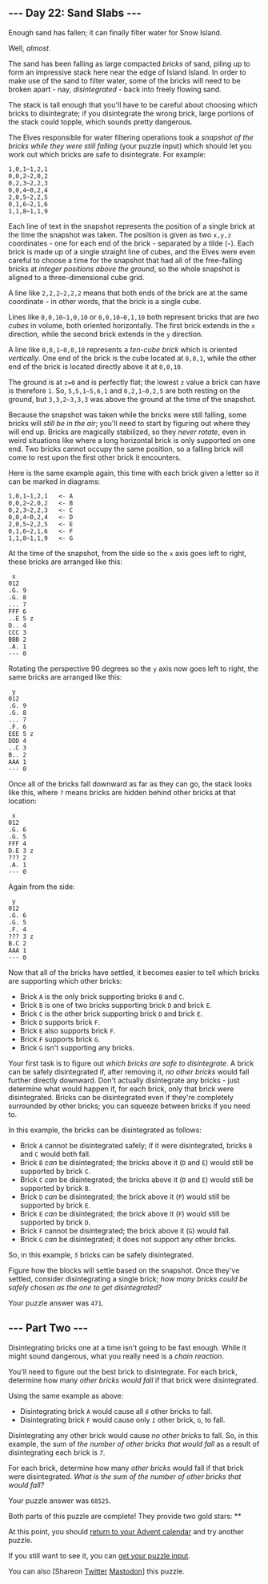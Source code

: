 <main>
<article class="day-desc"><h2>--- Day 22: Sand Slabs ---</h2><p>Enough sand has fallen; it can finally filter water for Snow Island.</p>
<p>Well, <em>almost</em>.</p>
<p>The sand has been falling as large compacted <em>bricks</em> of sand, piling up to form an impressive stack here near the edge of Island Island. In order to make use of the sand to filter water, some of the bricks will need to be broken apart - nay, <em><span title="Disintegrate - X,R&#10;Sorcery&#10;Destroy X target bricks of sand. They cannot be regenerated. Create 32768 0/1 colorless Sand artifact creature tokens for each brick of sand destroyed in this way.">disintegrated</span></em> - back into freely flowing sand.</p>
<p>The stack is tall enough that you'll have to be careful about choosing which bricks to disintegrate; if you disintegrate the wrong brick, large portions of the stack could topple, which sounds pretty dangerous.</p>
<p>The Elves responsible for water filtering operations took a <em>snapshot of the bricks while they were still falling</em> (your puzzle input) which should let you work out which bricks are safe to disintegrate. For example:</p>
<pre><code>1,0,1~1,2,1
0,0,2~2,0,2
0,2,3~2,2,3
0,0,4~0,2,4
2,0,5~2,2,5
0,1,6~2,1,6
1,1,8~1,1,9
</code></pre>
<p>Each line of text in the snapshot represents the position of a single brick at the time the snapshot was taken. The position is given as two <code>x,y,z</code> coordinates - one for each end of the brick - separated by a tilde (<code>~</code>). Each brick is made up of a single straight line of cubes, and the Elves were even careful to choose a time for the snapshot that had all of the free-falling bricks at <em>integer positions above the ground</em>, so the whole snapshot is aligned to a three-dimensional cube grid.</p>
<p>A line like <code>2,2,2~2,2,2</code> means that both ends of the brick are at the same coordinate - in other words, that the brick is a single cube.</p>
<p>Lines like <code>0,0,10~1,0,10</code> or <code>0,0,10~0,1,10</code> both represent bricks that are <em>two cubes</em> in volume, both oriented horizontally. The first brick extends in the <code>x</code> direction, while the second brick extends in the <code>y</code> direction.</p>
<p>A line like <code>0,0,1~0,0,10</code> represents a <em>ten-cube brick</em> which is oriented <em>vertically</em>. One end of the brick is the cube located at <code>0,0,1</code>, while the other end of the brick is located directly above it at <code>0,0,10</code>.</p>
<p>The ground is at <code>z=0</code> and is perfectly flat; the lowest <code>z</code> value a brick can have is therefore <code>1</code>. So, <code>5,5,1~5,6,1</code> and <code>0,2,1~0,2,5</code> are both resting on the ground, but <code>3,3,2~3,3,3</code> was above the ground at the time of the snapshot.</p>
<p>Because the snapshot was taken while the bricks were still falling, some bricks will <em>still be in the air</em>; you'll need to start by figuring out where they will end up. Bricks are magically stabilized, so they <em>never rotate</em>, even in weird situations like where a long horizontal brick is only supported on one end. Two bricks cannot occupy the same position, so a falling brick will come to rest upon the first other brick it encounters.</p>
<p>Here is the same example again, this time with each brick given a letter so it can be marked in diagrams:</p>
<pre><code>1,0,1~1,2,1   &lt;- A
0,0,2~2,0,2   &lt;- B
0,2,3~2,2,3   &lt;- C
0,0,4~0,2,4   &lt;- D
2,0,5~2,2,5   &lt;- E
0,1,6~2,1,6   &lt;- F
1,1,8~1,1,9   &lt;- G
</code></pre>
<p>At the time of the snapshot, from the side so the <code>x</code> axis goes left to right, these bricks are arranged like this:</p>
<pre><code> x
012
.G. 9
.G. 8
... 7
FFF 6
..E 5 z
D.. 4
CCC 3
BBB 2
.A. 1
--- 0
</code></pre>
<p>Rotating the perspective 90 degrees so the <code>y</code> axis now goes left to right, the same bricks are arranged like this:</p>
<pre><code> y
012
.G. 9
.G. 8
... 7
.F. 6
EEE 5 z
DDD 4
..C 3
B.. 2
AAA 1
--- 0
</code></pre>
<p>Once all of the bricks fall downward as far as they can go, the stack looks like this, where <code>?</code> means bricks are hidden behind other bricks at that location:</p>
<pre><code> x
012
.G. 6
.G. 5
FFF 4
D.E 3 z
??? 2
.A. 1
--- 0
</code></pre>
<p>Again from the side:</p>
<pre><code> y
012
.G. 6
.G. 5
.F. 4
??? 3 z
B.C 2
AAA 1
--- 0
</code></pre>
<p>Now that all of the bricks have settled, it becomes easier to tell which bricks are supporting which other bricks:</p>
<ul>
<li>Brick <code>A</code> is the only brick supporting bricks <code>B</code> and <code>C</code>.</li>
<li>Brick <code>B</code> is one of two bricks supporting brick <code>D</code> and brick <code>E</code>.</li>
<li>Brick <code>C</code> is the other brick supporting brick <code>D</code> and brick <code>E</code>.</li>
<li>Brick <code>D</code> supports brick <code>F</code>.</li>
<li>Brick <code>E</code> also supports brick <code>F</code>.</li>
<li>Brick <code>F</code> supports brick <code>G</code>.</li>
<li>Brick <code>G</code> isn't supporting any bricks.</li>
</ul>
<p>Your first task is to figure out <em>which bricks are safe to disintegrate</em>. A brick can be safely disintegrated if, after removing it, <em>no other bricks</em> would fall further directly downward. Don't actually disintegrate any bricks - just determine what would happen if, for each brick, only that brick were disintegrated. Bricks can be disintegrated even if they're completely surrounded by other bricks; you can squeeze between bricks if you need to.</p>
<p>In this example, the bricks can be disintegrated as follows:</p>
<ul>
<li>Brick <code>A</code> cannot be disintegrated safely; if it were disintegrated, bricks <code>B</code> and <code>C</code> would both fall.</li>
<li>Brick <code>B</code> <em>can</em> be disintegrated; the bricks above it (<code>D</code> and <code>E</code>) would still be supported by brick <code>C</code>.</li>
<li>Brick <code>C</code> <em>can</em> be disintegrated; the bricks above it (<code>D</code> and <code>E</code>) would still be supported by brick <code>B</code>.</li>
<li>Brick <code>D</code> <em>can</em> be disintegrated; the brick above it (<code>F</code>) would still be supported by brick <code>E</code>.</li>
<li>Brick <code>E</code> <em>can</em> be disintegrated; the brick above it (<code>F</code>) would still be supported by brick <code>D</code>.</li>
<li>Brick <code>F</code> cannot be disintegrated; the brick above it (<code>G</code>) would fall.</li>
<li>Brick <code>G</code> <em>can</em> be disintegrated; it does not support any other bricks.</li>
</ul>
<p>So, in this example, <code><em>5</em></code> bricks can be safely disintegrated.</p>
<p>Figure how the blocks will settle based on the snapshot. Once they've settled, consider disintegrating a single brick; <em>how many bricks could be safely chosen as the one to get disintegrated?</em></p>
</article>
<p>Your puzzle answer was <code>471</code>.</p><article class="day-desc"><h2 id="part2">--- Part Two ---</h2><p>Disintegrating bricks one at a time isn't going to be fast enough. While it might sound dangerous, what you really need is a <em>chain reaction</em>.</p>
<p>You'll need to figure out the best brick to disintegrate. For each brick, determine how many <em>other bricks would fall</em> if that brick were disintegrated.</p>
<p>Using the same example as above:</p>
<ul>
<li>Disintegrating brick <code>A</code> would cause all <code><em>6</em></code> other bricks to fall.</li>
<li>Disintegrating brick <code>F</code> would cause only <code><em>1</em></code> other brick, <code>G</code>, to fall.</li>
</ul>
<p>Disintegrating any other brick would cause <em>no other bricks</em> to fall. So, in this example, the sum of <em>the number of other bricks that would fall</em> as a result of disintegrating each brick is <code><em>7</em></code>.</p>
<p>For each brick, determine how many <em>other bricks</em> would fall if that brick were disintegrated. <em>What is the sum of the number of other bricks that would fall?</em></p>
</article>
<p>Your puzzle answer was <code>68525</code>.</p><p class="day-success">Both parts of this puzzle are complete! They provide two gold stars: **</p>
<p>At this point, you should <a href="/2023">return to your Advent calendar</a> and try another puzzle.</p>
<p>If you still want to see it, you can <a href="22/input" target="_blank">get your puzzle input</a>.</p>
<p>You can also <span class="share">[Share<span class="share-content">on
  <a href="https://twitter.com/intent/tweet?text=I%27ve+completed+%22Sand+Slabs%22+%2D+Day+22+%2D+Advent+of+Code+2023&amp;url=https%3A%2F%2Fadventofcode%2Ecom%2F2023%2Fday%2F22&amp;related=ericwastl&amp;hashtags=AdventOfCode" target="_blank">Twitter</a>
  <a href="javascript:void(0);" onclick="var ms; try{ms=localStorage.getItem('mastodon.server')}finally{} if(typeof ms!=='string')ms=''; ms=prompt('Mastodon Server?',ms); if(typeof ms==='string' && ms.length){this.href='https://'+ms+'/share?text=I%27ve+completed+%22Sand+Slabs%22+%2D+Day+22+%2D+Advent+of+Code+2023+%23AdventOfCode+https%3A%2F%2Fadventofcode%2Ecom%2F2023%2Fday%2F22';try{localStorage.setItem('mastodon.server',ms);}finally{}}else{return false;}" target="_blank">Mastodon</a
></span>]</span> this puzzle.</p>
</main>
